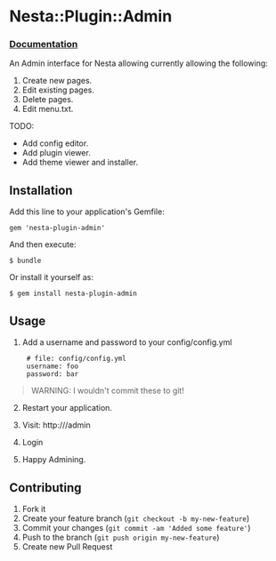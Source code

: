 # Nesta::Plugin::Admin

### [Documentation](http://jmervine.github.com/nesta-plugin-admin/doc/)

An Admin interface for Nesta allowing currently allowing the following:

1. Create new pages.
2. Edit existing pages.
3. Delete pages.
4. Edit menu.txt.

TODO:
- Add config editor.
- Add plugin viewer.
- Add theme viewer and installer.


## Installation

Add this line to your application's Gemfile:

    gem 'nesta-plugin-admin'

And then execute:

    $ bundle

Or install it yourself as:

    $ gem install nesta-plugin-admin

## Usage

1. Add a username and password to your config/config.yml

        # file: config/config.yml
        username: foo
        password: bar

> WARNING: I wouldn't commit these to git!

2. Restart your application.

3. Visit: http://<yoursite>/admin

4. Login

5. Happy Admining.

## Contributing

1. Fork it
2. Create your feature branch (`git checkout -b my-new-feature`)
3. Commit your changes (`git commit -am 'Added some feature'`)
4. Push to the branch (`git push origin my-new-feature`)
5. Create new Pull Request
